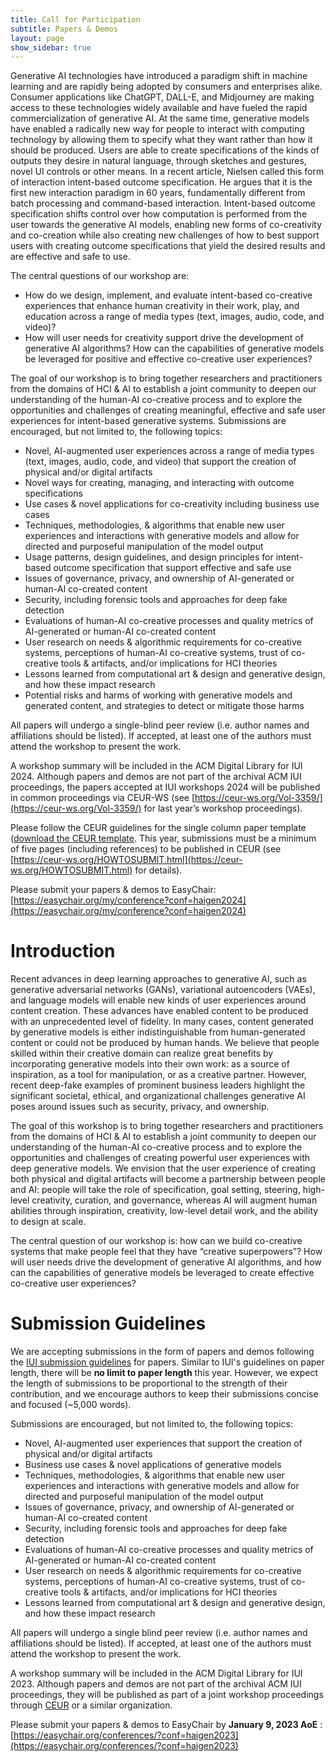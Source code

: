 ```yaml
---
title: Call for Participation
subtitle: Papers & Demos
layout: page
show_sidebar: true
---
```



Generative AI technologies have introduced a paradigm shift in machine learning and are rapidly being adopted by consumers and enterprises alike. Consumer applications like ChatGPT, DALL-E, and Midjourney are making access to these technologies widely available and have fueled the rapid commercialization of generative AI. At the same time, generative models have enabled a radically new way for people to interact with computing technology by allowing them to specify what they want rather than how it should be produced. Users are able to create specifications of the kinds of outputs they desire in natural language, through sketches and gestures, novel UI controls or other means. In a recent article, Nielsen called this form of interaction intent-based outcome specification. He argues that it is the first new interaction paradigm in 60 years, fundamentally different from batch processing and command-based interaction. Intent-based outcome specification shifts control over how computation is performed from the user towards the generative AI models, enabling new forms of co-creativity and co-creation while also creating new challenges of how to best support users with creating outcome specifications that yield the desired results and are effective and safe to use.

The central questions of our workshop are:
* How do we design, implement, and evaluate intent-based co-creative experiences that enhance human creativity in their work, play, and education across a range of media types (text, images, audio, code, and video)?
* How will user needs for creativity support drive the development of generative AI algorithms? How can the capabilities of generative models be leveraged for positive and effective co-creative user experiences?

The goal of our workshop is to bring together researchers and practitioners from the domains of HCI & AI to establish a joint community to deepen our understanding of the human-AI co-creative process and to explore the opportunities and challenges of creating meaningful, effective and safe user experiences for intent-based generative systems. 
Submissions are encouraged, but not limited to, the following topics:

* Novel, AI-augmented user experiences across a range of media types (text, images, audio, code, and video) that support the creation of physical and/or digital artifacts
* Novel ways for creating, managing, and interacting with outcome specifications
* Use cases & novel applications for co-creativity including business use cases
* Techniques, methodologies, & algorithms that enable new user experiences and interactions with generative models and allow for directed and purposeful manipulation of the model output
* Usage patterns, design guidelines, and design principles for intent-based outcome specification that support effective and safe use
* Issues of governance, privacy, and ownership of AI-generated or human-AI co-created content
* Security, including forensic tools and approaches for deep fake detection
* Evaluations of human-AI co-creative processes and quality metrics of AI-generated or human-AI co-created content
* User research on needs & algorithmic requirements for co-creative systems, perceptions of human-AI co-creative systems, trust of co-creative tools & artifacts, and/or implications for HCI theories
* Lessons learned from computational art & design and generative design, and how these impact research
* Potential risks and harms of working with generative models and generated content, and strategies to detect or mitigate those harms

All papers will undergo a single-blind peer review (i.e. author names and affiliations should be listed). If accepted, at least one of the authors must attend the workshop to present the work.

A workshop summary will be included in the ACM Digital Library for IUI 2024. Although papers and demos are not part of the archival ACM IUI proceedings, the papers accepted at IUI workshops 2024 will be published in common proceedings via CEUR-WS (see [https://ceur-ws.org/Vol-3359/](https://ceur-ws.org/Vol-3359/) for last year’s workshop proceedings). 

Please follow the CEUR guidelines for the single column paper template ([download the CEUR template](https://drive.google.com/file/d/1F9Nllrmhu6gUuYDdl-svxqwd5AW5NmZY/view). This year, submissions must be a minimum of five pages (including references) to be published in CEUR (see [https://ceur-ws.org/HOWTOSUBMIT.html](https://ceur-ws.org/HOWTOSUBMIT.html) for details).

Please submit your papers & demos to EasyChair:
[https://easychair.org/my/conference?conf=haigen2024](https://easychair.org/my/conference?conf=haigen2024)




# Introduction
Recent advances in deep learning approaches to generative AI, such as generative adversarial networks (GANs), variational autoencoders (VAEs), and language models will enable new kinds of user experiences around content creation. These advances have enabled content to be produced with an unprecedented level of fidelity. In many cases, content generated by generative models is either indistinguishable from human-generated content or could not be produced by human hands. We believe that people skilled within their creative domain can realize great benefits by incorporating generative models into their own work: as a source of inspiration, as a tool for manipulation, or as a creative partner. However, recent deep-fake examples of prominent business leaders highlight the significant societal, ethical, and organizational challenges generative AI poses around issues such as security, privacy, and ownership.

The goal of this workshop is to bring together researchers and practitioners from the domains of HCI & AI to establish a joint community to deepen our understanding of the human-AI co-creative process and to explore the opportunities and challenges of creating powerful user experiences with deep generative models. We envision that the user experience of creating both physical and digital artifacts will become a partnership between people and AI: people will take the role of specification, goal setting, steering, high-level creativity, curation, and governance, whereas AI will augment human abilities through inspiration, creativity, low-level detail work, and the ability to design at scale.

The central question of our workshop is: how can we build co-creative systems that make people feel that they have “creative superpowers”? How will user needs drive the development of generative AI algorithms, and how can the capabilities of generative models be leveraged to create effective co-creative user experiences?

# Submission Guidelines
We are accepting submissions in the form of papers and demos following the [IUI submission guidelines](https://iui.acm.org/2023/call_for_papers.html) for papers. Similar to IUI's guidelines on paper length, there will be <strong>no limit to paper length</strong> this year. However, we expect the length of submissions to be proportional to the strength of their contribution, and we encourage authors to keep their submissions concise and focused (~5,000 words).

Submissions are encouraged, but not limited to, the following topics:

* Novel, AI-augmented user experiences  that support the creation of physical and/or digital artifacts
* Business use cases & novel applications of generative models
* Techniques, methodologies, & algorithms that enable new user experiences and interactions with generative models and allow for directed and purposeful manipulation of the model output
* Issues of governance, privacy, and ownership of AI-generated or human-AI co-created content
* Security, including forensic tools and approaches for deep fake detection
* Evaluations of human-AI co-creative processes and quality metrics of AI-generated or human-AI co-created content
* User research on needs & algorithmic requirements for co-creative systems, perceptions of human-AI co-creative systems, trust of co-creative tools & artifacts, and/or implications for HCI theories
* Lessons learned from computational art & design and generative design, and how these impact research

All papers will undergo a single blind peer review (i.e. author names and affiliations should be listed). If accepted, at least one of the authors must attend the workshop to present the work.

A workshop summary will be included in the ACM Digital Library for IUI 2023. Although papers and demos are not part of the archival ACM IUI proceedings, they will be published as part of a joint workshop proceedings through [CEUR](http://ceur-ws.org/) or a similar organization.

Please submit your papers & demos to EasyChair by <strong>January 9, 2023 AoE</strong> <a href="https://time.is/Anywhere_on_Earth" target="_blank"><span class="icon"><i class="fas fa-clock"></i></span></a>: [https://easychair.org/conferences/?conf=haigen2023](https://easychair.org/conferences/?conf=haigen2023)


